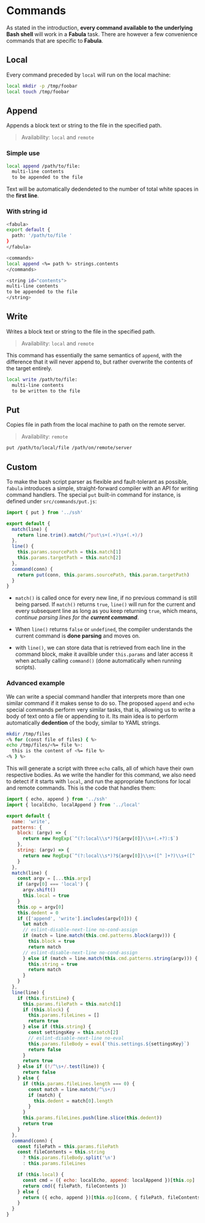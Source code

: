 # Commands

As stated in the introduction, **every command available to the underlying Bash 
shell** will work in a **Fabula** task. There are however a few convenience 
commands that are specific to **Fabula**.

## Local

Every command preceded by `local` will run on the local machine:

```sh
local mkdir -p /tmp/foobar
local touch /tmp/foobar
```

## Append

Appends a block text or string to the file in the specified path.

> Availability: `local` and `remote`

### Simple use

```sh
local append /path/to/file:
  multi-line contents
  to be appended to the file 
```

Text will be automatically dedendeted to the number of total white
spaces in the **first line**.

### With string id

```sh
<fabula>
export default {
  path: '/path/to/file '
}
</fabula>

<commands>
local append <%= path %> strings.contents
</commands>

<string id="contents">
multi-line contents
to be appended to the file 
</string>
```

## Write

Writes a block text or string to the file in the specified path.

> Availability: `local` and `remote`

This command has essentially the same semantics of `append`, with the difference
that it will never append to, but rather overwrite the contents of the target entirely.


```sh
local write /path/to/file:
  multi-line contents
  to be written to the file
```

## Put

Copies file in path from the local machine to path on the remote server.

> Availability: `remote`

```sh
put /path/to/local/file /path/on/remote/server
```

## Custom

To make the bash script parser as flexible and fault-tolerant as possible, 
`fabula` introduces a simple, straight-forward compiler with an API for writing 
command handlers. The special `put` built-in command for instance, is 
defined under `src/commands/put.js`:

```js
import { put } from '../ssh'

export default {
  match(line) {
    return line.trim().match(/^put\s+(.+)\s+(.+)/)
  },
  line() {
    this.params.sourcePath = this.match[1]
    this.params.targetPath = this.match[2]
  },
  command(conn) {
    return put(conn, this.params.sourcePath, this.param.targetPath)
  }
}
```

- `match()` is called once for every new line, if no previous command is still 
  being parsed. If `match()` returns `true`, `line()` will run for the current 
  and every subsequent line as long as you keep returning `true`, which means,
  _continue parsing lines for the **current command**_.

- When `line()` returns  `false` or `undefined`, the compiler understands the 
  current command is **done parsing** and moves on.

- with `line()`, we can store data that is retrieved from each line in the 
  command block, make it availble under `this.params` and later access it when 
  actually calling `command()` (done automatically when running scripts).

### Advanced example

We can write a special command handler that interprets more than one similar 
command if it makes sense to do so. The proposed `append` and `echo` special 
commands perform very similar tasks, that is, allowing us to write a body of
text onto a file or appending to it. Its main idea is to perform automatically
**dedention** of the body, similar to YAML strings.

```sh
mkdir /tmp/files
<% for (const file of files) { %>
echo /tmp/files/<%= file %>:
  this is the content of <%= file %>
<% } %>
```

This will generate a script with three `echo` calls, all of which have their own respective bodies. As we write the handler for this command,  we also need to 
detect if it starts with `local`, and run the appropriate functions for local 
and remote commands. This is the code that handles them:

```js
import { echo, append } from '../ssh'
import { localEcho, localAppend } from '../local'

export default {
  name: 'write',
  patterns: {
    block: (argv) => {
      return new RegExp(`^(?:local\\s*)?${argv[0]}\\s+(.+?):$`)
    },
    string: (argv) => {
      return new RegExp(`^(?:local\\s*)?${argv[0]}\\s+([^ ]+?)\\s+([^ :]+?)$`)
    }
  },
  match(line) {
    const argv = [...this.argv]
    if (argv[0] === 'local') {
      argv.shift()
      this.local = true
    }
    this.op = argv[0]
    this.dedent = 0
    if (['append', 'write'].includes(argv[0])) {
      let match
      // eslint-disable-next-line no-cond-assign
      if (match = line.match(this.cmd.patterns.block(argv))) {
        this.block = true
        return match
      // eslint-disable-next-line no-cond-assign
      } else if (match = line.match(this.cmd.patterns.string(argv))) {
        this.string = true
        return match
      }
    }
  },
  line(line) {
    if (this.firstLine) {
      this.params.filePath = this.match[1]
      if (this.block) {
        this.params.fileLines = []
        return true
      } else if (this.string) {
        const settingsKey = this.match[2]
        // eslint-disable-next-line no-eval
        this.params.fileBody = eval(`this.settings.${settingsKey}`)
        return false
      }
      return true
    } else if (!/^\s+/.test(line)) {
      return false
    } else {
      if (this.params.fileLines.length === 0) {
        const match = line.match(/^\s+/)
        if (match) {
          this.dedent = match[0].length
        }
      }
      this.params.fileLines.push(line.slice(this.dedent))
      return true
    }
  },
  command(conn) {
    const filePath = this.params.filePath
    const fileContents = this.string
      ? this.params.fileBody.split('\n')
      : this.params.fileLines

    if (this.local) {
      const cmd = ({ echo: localEcho, append: localAppend })[this.op]
      return cmd({ filePath, fileContents })
    } else {
      return ({ echo, append })[this.op](conn, { filePath, fileContents })
    }
  }
}
```
